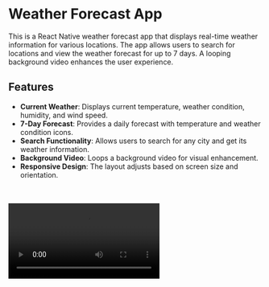 # Weather Forecast App

This is a React Native weather forecast app that displays real-time weather information for various locations. The app allows users to search for locations and view the weather forecast for up to 7 days. A looping background video enhances the user experience.

## Features

- **Current Weather**: Displays current temperature, weather condition, humidity, and wind speed.
- **7-Day Forecast**: Provides a daily forecast with temperature and weather condition icons.
- **Search Functionality**: Allows users to search for any city and get its weather information.
- **Background Video**: Loops a background video for visual enhancement.
- **Responsive Design**: The layout adjusts based on screen size and orientation.



<br>
<br>

<video autoplay="true" loop controls src="clip.mp4">
    

